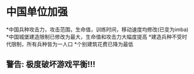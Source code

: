 <!--
 * @Author: Fullsize
 * @Date: 2021-12-12 23:57:50
 * @LastEditors: Fullsize
 * @LastEditTime: 2021-12-13 00:06:02
 * @FilePath: \AOE3-mod\chinese units strengthen\README.md
-->
# 中国单位加强
*中国兵种攻击力，攻击范围，生命值，训练时间，移动速度均修改(已变为imba)
*中国城堡建造限制已修改为最大，生命值和攻击力大幅度提高
*建造兵种不受时代限制，所有兵种皆为一人口
*个别建筑花费已降为最低
## 警告: 极度破坏游戏平衡!!!
